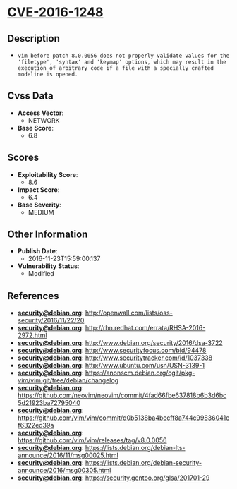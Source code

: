 
# [CVE-2016-1248](http://openwall.com/lists/oss-security/2016/11/22/20)

## Description

- `vim before patch 8.0.0056 does not properly validate values for the 'filetype', 'syntax' and 'keymap' options, which may result in the execution of arbitrary code if a file with a specially crafted modeline is opened.`

## Cvss Data

- **Access Vector**:
  - NETWORK
- **Base Score**:
  - 6.8

## Scores

- **Exploitability Score**:
  - 8.6
- **Impact Score**:
  - 6.4
- **Base Severity**:
  - MEDIUM

## Other Information

- **Publish Date**:
  - 2016-11-23T15:59:00.137
- **Vulnerability Status**:
  - Modified

## References

- **security@debian.org**: http://openwall.com/lists/oss-security/2016/11/22/20
- **security@debian.org**: http://rhn.redhat.com/errata/RHSA-2016-2972.html
- **security@debian.org**: http://www.debian.org/security/2016/dsa-3722
- **security@debian.org**: http://www.securityfocus.com/bid/94478
- **security@debian.org**: http://www.securitytracker.com/id/1037338
- **security@debian.org**: http://www.ubuntu.com/usn/USN-3139-1
- **security@debian.org**: https://anonscm.debian.org/cgit/pkg-vim/vim.git/tree/debian/changelog
- **security@debian.org**: https://github.com/neovim/neovim/commit/4fad66fbe637818b6b3d6bc5d21923ba72795040
- **security@debian.org**: https://github.com/vim/vim/commit/d0b5138ba4bccff8a744c99836041ef6322ed39a
- **security@debian.org**: https://github.com/vim/vim/releases/tag/v8.0.0056
- **security@debian.org**: https://lists.debian.org/debian-lts-announce/2016/11/msg00025.html
- **security@debian.org**: https://lists.debian.org/debian-security-announce/2016/msg00305.html
- **security@debian.org**: https://security.gentoo.org/glsa/201701-29

